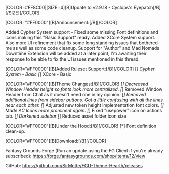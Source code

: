 [COLOR=#FF8C00][SIZE=4][B]Update to v2.9.18 - Cyclops's Eyepatch[/B][/SIZE][/COLOR]


[COLOR="#FF0000"][B]Announcement:[/B][/COLOR]

Added Cypher System support - Fixed some missing Font definitions and icons making this "Basic Support" ready.
Added XCore System support. Also more UI refinement that fix some long standing issues that bothered me as well as some code cleanup. Support for "Author" and Mad Nomads Downtime Extension will be added at a later point, I'm awaiting their response to be able to fix the UI issues mentioned in this thread.

[COLOR="#FF0000"][B]Added Ruleset Support:[/B][/COLOR]
[*] Cypher System - Basic
[*] XCore - Basic

[COLOR="#FF0000"][B]Theme Changes:[/B][/COLOR]
[*] Decreased Window Header height so fonts look more centralized.
[*] Removed Window Header from Chat as it doesn't need one in my opinion.
[*] Removed additional lines from sidebar buttons. Got a little confusing with all the lines near each other.
[*] Adjusted new token height implementation font colors.
[*] Made AC Icons more prominent again.
[*] Fixed "usepower" icon on actions tab.
[*] Darkened sidebar
[*] Reduced asset folder icon size

[COLOR="#FF0000"][B]Under the Hood:[/B][/COLOR]
[*] Font definition clean-up.

[COLOR="#FF0000"][B]Download:[/B][/COLOR]

Fantasy Grounds Forge
(Run an update using the FG Client if you're already subscribed):
https://forge.fantasygrounds.com/shop/items/12/view

GitHub:
https://github.com/SirMotte/FGU-Theme-Hearth/releases

